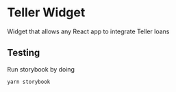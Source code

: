 # Teller Widget
Widget that allows any React app to integrate Teller loans

## Testing
Run storybook by doing
```
yarn storybook
```
